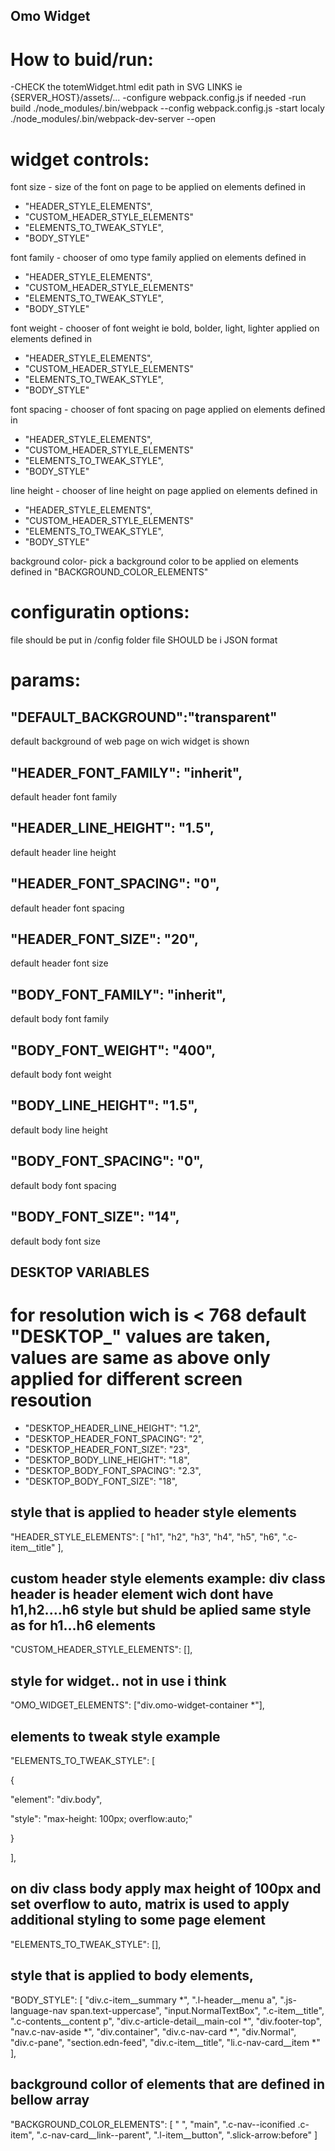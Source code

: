 ## Omo Widget

# How to buid/run:

-CHECK the totemWidget.html edit path in SVG LINKS ie {SERVER_HOST}/assets/...
-configure webpack.config.js if needed
-run build
./node_modules/.bin/webpack --config webpack.config.js
-start localy
./node_modules/.bin/webpack-dev-server --open

# widget controls:

font size - size of the font on page to be applied on elements defined in

- "HEADER_STYLE_ELEMENTS",
- "CUSTOM_HEADER_STYLE_ELEMENTS"
- "ELEMENTS_TO_TWEAK_STYLE",
- "BODY_STYLE"

font family - chooser of omo type family applied on elements defined in

- "HEADER_STYLE_ELEMENTS",
- "CUSTOM_HEADER_STYLE_ELEMENTS"
- "ELEMENTS_TO_TWEAK_STYLE",
- "BODY_STYLE"

font weight - chooser of font weight ie bold, bolder, light, lighter applied on elements defined in

- "HEADER_STYLE_ELEMENTS",
- "CUSTOM_HEADER_STYLE_ELEMENTS"
- "ELEMENTS_TO_TWEAK_STYLE",
- "BODY_STYLE"

font spacing - chooser of font spacing on page applied on elements defined in

- "HEADER_STYLE_ELEMENTS",
- "CUSTOM_HEADER_STYLE_ELEMENTS"
- "ELEMENTS_TO_TWEAK_STYLE",
- "BODY_STYLE"

line height - chooser of line height on page applied on elements defined in

- "HEADER_STYLE_ELEMENTS",
- "CUSTOM_HEADER_STYLE_ELEMENTS"
- "ELEMENTS_TO_TWEAK_STYLE",
- "BODY_STYLE"

background color- pick a background color to be applied on elements defined in "BACKGROUND_COLOR_ELEMENTS"

# configuratin options:

file should be put in /config folder
file SHOULD be i JSON format

# params:

## "DEFAULT_BACKGROUND":"transparent"

default background of web page on wich widget is shown

## "HEADER_FONT_FAMILY": "inherit",

default header font family

## "HEADER_LINE_HEIGHT": "1.5",

default header line height

## "HEADER_FONT_SPACING": "0",

default header font spacing

## "HEADER_FONT_SIZE": "20",

default header font size

## "BODY_FONT_FAMILY": "inherit",

default body font family

## "BODY_FONT_WEIGHT": "400",

default body font weight

## "BODY_LINE_HEIGHT": "1.5",

default body line height

## "BODY_FONT_SPACING": "0",

default body font spacing

## "BODY_FONT_SIZE": "14",

default body font size

## DESKTOP VARIABLES

# for resolution wich is < 768 default "DESKTOP\_" values are taken, values are same as above only applied for different screen resoution

- "DESKTOP_HEADER_LINE_HEIGHT": "1.2",
- "DESKTOP_HEADER_FONT_SPACING": "2",
- "DESKTOP_HEADER_FONT_SIZE": "23",
- "DESKTOP_BODY_LINE_HEIGHT": "1.8",
- "DESKTOP_BODY_FONT_SPACING": "2.3",
- "DESKTOP_BODY_FONT_SIZE": "18",

## style that is applied to header style elements

"HEADER_STYLE_ELEMENTS": [
"h1",
"h2",
"h3",
"h4",
"h5",
"h6",
".c-item__title"
],

## custom header style elements example: div class header is header element wich dont have h1,h2....h6 style but shuld be aplied same style as for h1...h6 elements

"CUSTOM_HEADER_STYLE_ELEMENTS": [],

## style for widget.. not in use i think

"OMO_WIDGET_ELEMENTS": ["div.omo-widget-container *"],

## elements to tweak style example

"ELEMENTS_TO_TWEAK_STYLE": [

{

"element": "div.body",

"style": "max-height: 100px; overflow:auto;"

}

],

## on div class body apply max height of 100px and set overflow to auto, matrix is used to apply additional styling to some page element

"ELEMENTS_TO_TWEAK_STYLE": [],

## style that is applied to body elements,

"BODY_STYLE": [
"div.c-item__summary *",
".l-header__menu a",
".js-language-nav span.text-uppercase",
"input.NormalTextBox",
".c-item__title",
".c-contents__content p",
"div.c-article-detail__main-col *",
"div.footer-top",
"nav.c-nav-aside *",
"div.container",
"div.c-nav-card *",
"div.Normal",
"div.c-pane",
"section.edn-feed",
"div.c-item__title",
"li.c-nav-card__item *"
],

## background collor of elements that are defined in bellow array

"BACKGROUND_COLOR_ELEMENTS": [
" ",
"main",
".c-nav--iconified .c-item",
".c-nav-card__link--parent",
".l-item__button",
".slick-arrow:before"
]
